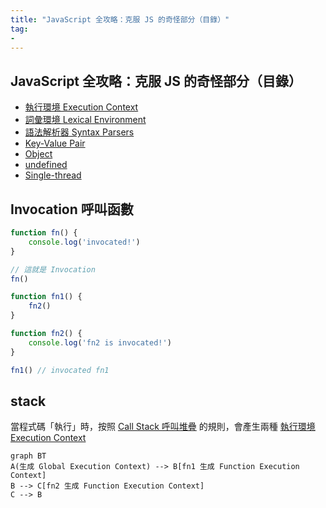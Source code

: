 ```yaml
---
title: "JavaScript 全攻略：克服 JS 的奇怪部分（目錄）"
tag: 
- 
---
```


##  JavaScript 全攻略：克服 JS 的奇怪部分（目錄）


- [執行環境 Execution Context](執行環境%20Execution%20Context.md)
- [詞彙環境 Lexical Environment](詞彙環境%20Lexical%20Environment.md)
- [語法解析器 Syntax Parsers](語法解析器%20Syntax%20Parsers.md)
- [Key-Value Pair](Key-Value%20Pair.md)
- [Object](Object.md)
- [undefined](undefined.md)
- [Single-thread](Single-thread.md)

## Invocation 呼叫函數
```js
function fn() {
	console.log('invocated!')
}

// 這就是 Invocation
fn()
```

```js
function fn1() {
	fn2()
}

function fn2() {
	console.log('fn2 is invocated!')
}

fn1() // invocated fn1
```

## stack
當程式碼「執行」時，按照 [Call Stack 呼叫堆疊](Call%20Stack%20呼叫堆疊.md) 的規則，會產生兩種 [執行環境 Execution Context](執行環境%20Execution%20Context.md)
```mermaid
graph BT
A(生成 Global Execution Context) --> B[fn1 生成 Function Execution Context]
B --> C[fn2 生成 Function Execution Context]
C --> B
```
